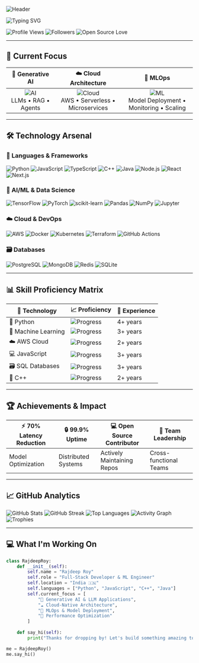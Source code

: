 ![Header](https://capsule-render.vercel.app/api?type=waving&color=gradient&customColorList=6,11,20&height=300&section=header&text=Rajdeep%20Roy&fontSize=50&fontColor=fff&animation=fadeIn&fontAlignY=38&desc=Full-Stack%20Developer%20%7C%20ML%20Engineer%20%7C%20Cloud%20Architect&descAlignY=55&descSize=20)

![Typing SVG](https://readme-typing-svg.demolab.com?font=JetBrains+Mono&size=24&duration=3000&pause=1000&color=00D9FF&center=true&vCenter=true&multiline=true&width=600&height=100&lines=Building+the+Future+with+Code+%F0%9F%9A%80;Transforming+Ideas+into+Reality+%F0%9F%92%A1;Always+Learning%2C+Always+Growing+%F0%9F%8C%B1)

![Profile Views](https://komarev.com/ghpvc/?username=Rajdeep183&style=for-the-badge&color=blueviolet)
![Followers](https://img.shields.io/github/followers/Rajdeep183?style=for-the-badge&color=orange)
![Open Source Love](https://img.shields.io/badge/Open%20Source-❤️-red?style=for-the-badge)

---

## 🎯 Current Focus

| 🤖 Generative AI | ☁️ Cloud Architecture | 🔧 MLOps |
|:---:|:---:|:---:|
| ![AI](https://img.icons8.com/color/96/000000/artificial-intelligence.png) <br> LLMs • RAG • Agents | ![Cloud](https://img.icons8.com/color/96/000000/cloud.png) <br> AWS • Serverless • Microservices | ![ML](https://img.icons8.com/color/96/000000/machine-learning.png) <br> Model Deployment • Monitoring • Scaling |

---

## 🛠️ Technology Arsenal

### 🧠 Languages & Frameworks
![Python](https://img.shields.io/badge/Python-3776AB?style=for-the-badge&logo=python&logoColor=white)
![JavaScript](https://img.shields.io/badge/JavaScript-F7DF1E?style=for-the-badge&logo=javascript&logoColor=black)
![TypeScript](https://img.shields.io/badge/TypeScript-007ACC?style=for-the-badge&logo=typescript&logoColor=white)
![C++](https://img.shields.io/badge/C++-00599C?style=for-the-badge&logo=cplusplus&logoColor=white)
![Java](https://img.shields.io/badge/Java-ED8B00?style=for-the-badge&logo=openjdk&logoColor=white)
![Node.js](https://img.shields.io/badge/Node.js-43853D?style=for-the-badge&logo=node.js&logoColor=white)
![React](https://img.shields.io/badge/React-20232A?style=for-the-badge&logo=react&logoColor=61DAFB)
![Next.js](https://img.shields.io/badge/Next.js-000000?style=for-the-badge&logo=nextdotjs&logoColor=white)

### 🧠 AI/ML & Data Science
![TensorFlow](https://img.shields.io/badge/TensorFlow-FF6F00?style=for-the-badge&logo=tensorflow&logoColor=white)
![PyTorch](https://img.shields.io/badge/PyTorch-EE4C2C?style=for-the-badge&logo=pytorch&logoColor=white)
![scikit-learn](https://img.shields.io/badge/scikit--learn-F7931E?style=for-the-badge&logo=scikit-learn&logoColor=white)
![Pandas](https://img.shields.io/badge/Pandas-150458?style=for-the-badge&logo=pandas&logoColor=white)
![NumPy](https://img.shields.io/badge/NumPy-013243?style=for-the-badge&logo=numpy&logoColor=white)
![Jupyter](https://img.shields.io/badge/Jupyter-F37626?style=for-the-badge&logo=jupyter&logoColor=white)

### ☁️ Cloud & DevOps
![AWS](https://img.shields.io/badge/AWS-232F3E?style=for-the-badge&logo=amazon-aws&logoColor=white)
![Docker](https://img.shields.io/badge/Docker-2496ED?style=for-the-badge&logo=docker&logoColor=white)
![Kubernetes](https://img.shields.io/badge/Kubernetes-326CE5?style=for-the-badge&logo=kubernetes&logoColor=white)
![Terraform](https://img.shields.io/badge/Terraform-623CE4?style=for-the-badge&logo=terraform&logoColor=white)
![GitHub Actions](https://img.shields.io/badge/GitHub_Actions-2088FF?style=for-the-badge&logo=github-actions&logoColor=white)

### 🗃️ Databases
![PostgreSQL](https://img.shields.io/badge/PostgreSQL-316192?style=for-the-badge&logo=postgresql&logoColor=white)
![MongoDB](https://img.shields.io/badge/MongoDB-4EA94B?style=for-the-badge&logo=mongodb&logoColor=white)
![Redis](https://img.shields.io/badge/Redis-DC382D?style=for-the-badge&logo=redis&logoColor=white)
![SQLite](https://img.shields.io/badge/SQLite-07405E?style=for-the-badge&logo=sqlite&logoColor=white)

---

## 📊 Skill Proficiency Matrix

| 🚀 Technology       | 📈 Proficiency | 🎯 Experience |
|--------------------|----------------|---------------|
| 🐍 Python           | ![Progress](https://progress-bar.dev/85/?title=Expert&color=babaca) | 4+ years |
| 🤖 Machine Learning | ![Progress](https://progress-bar.dev/80/?title=Advanced&color=babaca) | 3+ years |
| ☁️ AWS Cloud        | ![Progress](https://progress-bar.dev/75/?title=Advanced&color=babaca) | 2+ years |
| 💻 JavaScript       | ![Progress](https://progress-bar.dev/70/?title=Advanced&color=babaca) | 3+ years |
| 🗃️ SQL Databases    | ![Progress](https://progress-bar.dev/75/?title=Advanced&color=babaca) | 3+ years |
| 🚀 C++              | ![Progress](https://progress-bar.dev/65/?title=Intermediate&color=babaca) | 2+ years |

---

## 🏆 Achievements & Impact

| ⚡ 70% Latency Reduction | 🔒 99.9% Uptime | 💻 Open Source Contributor | 👥 Team Leadership |
|--------------------------|----------------|-----------------------------|--------------------|
| Model Optimization       | Distributed Systems | Actively Maintaining Repos | Cross-functional Teams |

---

## 📈 GitHub Analytics

![GitHub Stats](https://github-readme-stats.vercel.app/api?username=Rajdeep183&show_icons=true&theme=tokyonight&hide_border=true&count_private=true&include_all_commits=true)
![GitHub Streak](https://github-readme-streak-stats.herokuapp.com/?user=Rajdeep183&theme=tokyonight&hide_border=true)
![Top Languages](https://github-readme-stats.vercel.app/api/top-langs/?username=Rajdeep183&layout=compact&theme=tokyonight&hide_border=true&langs_count=8)
![Activity Graph](https://github-readme-activity-graph.vercel.app/graph?username=Rajdeep183&theme=tokyo-night&custom_title=Contribution%20Graph&hide_border=true&area=true)
![Trophies](https://github-profile-trophy.vercel.app/?username=Rajdeep183&theme=tokyonight&no-frame=true&no-bg=true&margin-w=4&row=1)

---

## 💻 What I'm Working On

```python
class RajdeepRoy:
    def __init__(self):
        self.name = "Rajdeep Roy"
        self.role = "Full-Stack Developer & ML Engineer"
        self.location = "India 🇮🇳"
        self.languages = ["Python", "JavaScript", "C++", "Java"]
        self.current_focus = [
            "🤖 Generative AI & LLM Applications",
            "☁️ Cloud-Native Architecture",
            "🔧 MLOps & Model Deployment",
            "🚀 Performance Optimization"
        ]
    
    def say_hi(self):
        print("Thanks for dropping by! Let's build something amazing together! 🚀")

me = RajdeepRoy()
me.say_hi()
